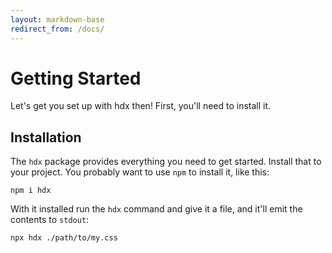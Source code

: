 ```yaml
---
layout: markdown-base
redirect_from: /docs/
---
```


# Getting Started

Let's get you set up with hdx then! First, you'll need to install it.

## Installation

The `hdx` package provides everything you need to get started. Install that to
your project. You probably want to use `npm` to install it, like this:

```shell
npm i hdx
```

With it installed run the `hdx` command and give it a file, and it'll emit the
contents to `stdout`:

```shell
npx hdx ./path/to/my.css
```

